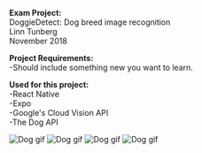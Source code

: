 <strong>Exam Project:</strong><br> 
DoggieDetect: Dog breed image recognition<br>
Linn Tunberg<br>
November 2018<br>

<strong>Project Requirements:</strong><br>
-Should include something new you want to learn.

<strong>Used for this project:</strong><br>
-React Native<br>
-Expo<br>
-Google's Cloud Vision API<br>
-The Dog API<br>


<img src="https://media.giphy.com/media/Ood1OSF92jubS/giphy.gif" alt="Dog gif">

<img src="https://media.giphy.com/media/10SPpae7SQxpe/giphy.gif" alt="Dog gif">

<img src="https://media.giphy.com/media/GeOmCKve9ofVC/giphy.gif" alt="Dog gif">

<img src="https://media.giphy.com/media/ekYlcLaHaQjgQ/giphy.gif" alt="Dog gif">

